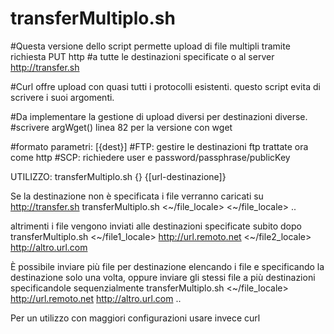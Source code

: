 # transferMultiplo.sh

#Questa versione dello script permette upload di file multipli tramite richiesta PUT http
#a tutte le destinazioni specificate o al server http://transfer.sh

#Curl offre upload con quasi tutti i protocolli esistenti. questo script evita di scrivere i suoi argomenti.

#Da implementare la gestione di upload diversi per destinazioni diverse.
#scrivere argWget() linea 82 per la versione con wget

#formato parametri: <source> [{dest}]
#FTP: gestire le destinazioni ftp trattate ora come http
#SCP: richiedere user e password/passphrase/publicKey


UTILIZZO: 
transferMultiplo.sh {<file da caricare>} {[url-destinazione]}

Se la destinazione non è specificata i file verranno caricati su http://transfer.sh
	transferMultiplo.sh <~/file_locale> <~/file_locale> ..

altrimenti i file vengono inviati alle destinazioni specificate subito dopo
	transferMultiplo.sh <~/file1_locale> <http://url.remoto.net> <~/file2_locale> <http://altro.url.com>
	
È possibile inviare più file per destinazione elencando i file e specificando la destinazione 
solo una volta, oppure inviare gli stessi file a più destinazioni specificandole sequenzialmente
	transferMultiplo.sh <~/file_locale> <http://url.remoto.net> <http://altro.url.com> ..
	
Per un utilizzo con maggiori configurazioni usare invece curl
